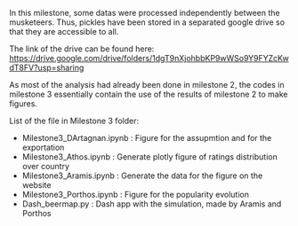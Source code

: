 In this milestone, some datas were processed independently between the musketeers. Thus, pickles have been stored in a separated google drive so that they are accessible to all.

The link of the drive can be found here: https://drive.google.com/drive/folders/1dgT9nXjohbbKP9wWSo9Y9FYZcKwdT8FV?usp=sharing

As most of the analysis had already been done in milestone 2, the codes in milestone 3 essentially contain the use of the results of milestone 2 to make figures.

List of the file in Milestone 3 folder:
- Milestone3_DArtagnan.ipynb : Figure for the assupmtion and for the exportation
- Milestone3_Athos.ipynb : Generate plotly figure of ratings distribution over country
- Milestone3_Aramis.ipynb : Generate the data for the figure on the website
- Milestone3_Porthos.ipynb : Figure for the popularity evolution
- Dash_beermap.py : Dash app with the simulation, made by Aramis and Porthos
